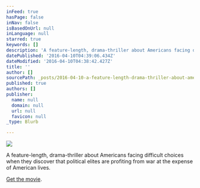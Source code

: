 ```yaml
---
inFeed: true
hasPage: false
inNav: false
isBasedOnUrl: null
inLanguage: null
starred: true
keywords: []
description: 'A feature-length, drama-thriller about Americans facing difficult choices when they discover that political elites are profiting from war at the expense of American lives.'
datePublished: '2016-04-10T04:39:06.434Z'
dateModified: '2016-04-10T04:38:42.427Z'
title: ''
author: []
sourcePath: _posts/2016-04-10-a-feature-length-drama-thriller-about-americans-facing-diff.md
published: true
authors: []
publisher:
  name: null
  domain: null
  url: null
  favicon: null
_type: Blurb

---
```

![](https://the-grid-user-content.s3-us-west-2.amazonaws.com/58771e77-65f9-4e42-a00a-ee418da70a8a.jpg)

A feature-length, drama-thriller about Americans facing difficult choices when they discover that political elites are profiting from war at the expense of American lives.

[Get the movie][0].

[0]: https://gum.co/wEMV